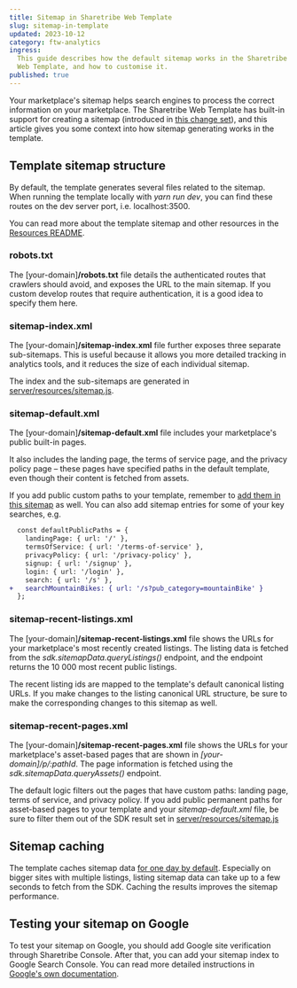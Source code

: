 ```yaml
---
title: Sitemap in Sharetribe Web Template
slug: sitemap-in-template
updated: 2023-10-12
category: ftw-analytics
ingress:
  This guide describes how the default sitemap works in the Sharetribe
  Web Template, and how to customise it.
published: true
---
```


Your marketplace's sitemap helps search engines to process the correct
information on your marketplace. The Sharetribe Web Template has
built-in support for creating a sitemap (introduced in
[this change set](https://github.com/sharetribe/web-template/pull/243)),
and this article gives you some context into how sitemap generating
works in the template.

## Template sitemap structure

By default, the template generates several files related to the sitemap.
When running the template locally with _yarn run dev_, you can find
these routes on the dev server port, i.e. localhost:3500.

You can read more about the template sitemap and other resources in the
[Resources README](https://github.com/sharetribe/web-template/blob/main/server/resources/README.md).

### robots.txt

The [your-domain]**/robots.txt** file details the authenticated routes
that crawlers should avoid, and exposes the URL to the main sitemap. If
you custom develop routes that require authentication, it is a good idea
to specify them here.

### sitemap-index.xml

The [your-domain]**/sitemap-index.xml** file further exposes three
separate sub-sitemaps. This is useful because it allows you more
detailed tracking in analytics tools, and it reduces the size of each
individual sitemap.

The index and the sub-sitemaps are generated in
[server/resources/sitemap.js](https://github.com/sharetribe/web-template/blob/main/server/resources/sitemap.js).

### sitemap-default.xml

The [your-domain]**/sitemap-default.xml** file includes your
marketplace's public built-in pages.

It also includes the landing page, the terms of service page, and the
privacy policy page – these pages have specified paths in the default
template, even though their content is fetched from assets.

If you add public custom paths to your template, remember to
[add them in this sitemap](https://github.com/sharetribe/web-template/blob/main/server/resources/sitemap.js#L45)
as well. You can also add sitemap entries for some of your key searches,
e.g.

```diff
  const defaultPublicPaths = {
    landingPage: { url: '/' },
    termsOfService: { url: '/terms-of-service' },
    privacyPolicy: { url: '/privacy-policy' },
    signup: { url: '/signup' },
    login: { url: '/login' },
    search: { url: '/s' },
+   searchMountainBikes: { url: '/s?pub_category=mountainBike' }
  };
```

### sitemap-recent-listings.xml

The [your-domain]**/sitemap-recent-listings.xml** file shows the URLs
for your marketplace's most recently created listings. The listing data
is fetched from the _sdk.sitemapData.queryListings()_ endpoint, and the
endpoint returns the 10 000 most recent public listings.

The recent listing ids are mapped to the template's default canonical
listing URLs. If you make changes to the listing canonical URL
structure, be sure to make the corresponding changes to this sitemap as
well.

### sitemap-recent-pages.xml

The [your-domain]**/sitemap-recent-pages.xml** file shows the URLs for
your marketplace's asset-based pages that are shown in
_[your-domain]/p/:pathId_. The page information is fetched using the
_sdk.sitemapData.queryAssets()_ endpoint.

The default logic filters out the pages that have custom paths: landing
page, terms of service, and privacy policy. If you add public permanent
paths for asset-based pages to your template and your
_sitemap-default.xml_ file, be sure to filter them out of the SDK result
set in
[server/resources/sitemap.js](https://github.com/sharetribe/web-template/blob/main/server/resources/sitemap.js#L284)

## Sitemap caching

The template caches sitemap data
[for one day by default](https://github.com/sharetribe/web-template/blob/main/server/resources/sitemap.js#L55).
Especially on bigger sites with multiple listings, listing sitemap data
can take up to a few seconds to fetch from the SDK. Caching the results
improves the sitemap performance.

## Testing your sitemap on Google

To test your sitemap on Google, you should add Google site verification
through Sharetribe Console. After that, you can add your sitemap index
to Google Search Console. You can read more detailed instructions in
[Google's own documentation](https://developers.google.com/search/docs/crawling-indexing/sitemaps/build-sitemap#addsitemap).
